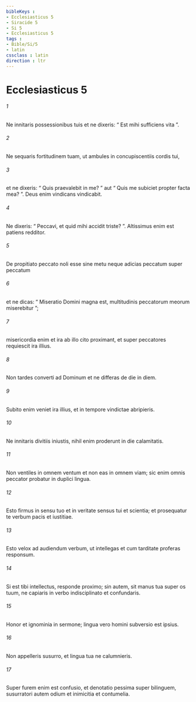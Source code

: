 ```yaml
---
bibleKeys : 
- Ecclesiasticus 5
- Siracide 5
- Si 5
- Ecclesiasticus 5
tags : 
- Bible/Si/5
- latin
cssclass : latin
direction : ltr
---
```


# Ecclesiasticus 5

###### 1
Ne innitaris possessionibus tuis et ne dixeris: “ Est mihi sufficiens vita ”.
###### 2
Ne sequaris fortitudinem tuam, ut ambules in concupiscentiis cordis tui,
###### 3
et ne dixeris: “ Quis praevalebit in me? ” aut “ Quis me subiciet propter facta mea? ”. Deus enim vindicans vindicabit.
###### 4
Ne dixeris: “ Peccavi, et quid mihi accidit triste? ”. Altissimus enim est patiens redditor.
###### 5
De propitiato peccato noli esse sine metu neque adicias peccatum super peccatum
###### 6
et ne dicas: “ Miseratio Domini magna est, multitudinis peccatorum meorum miserebitur ”;
###### 7
misericordia enim et ira ab illo cito proximant, et super peccatores requiescit ira illius.
###### 8
Non tardes converti ad Dominum et ne differas de die in diem.
###### 9
Subito enim veniet ira illius, et in tempore vindictae abripieris.
###### 10
Ne innitaris divitiis iniustis, nihil enim proderunt in die calamitatis.
###### 11
Non ventiles in omnem ventum et non eas in omnem viam; sic enim omnis peccator probatur in duplici lingua.
###### 12
Esto firmus in sensu tuo et in veritate sensus tui et scientia; et prosequatur te verbum pacis et iustitiae.
###### 13
Esto velox ad audiendum verbum, ut intellegas et cum tarditate proferas responsum.
###### 14
Si est tibi intellectus, responde proximo; sin autem, sit manus tua super os tuum, ne capiaris in verbo indisciplinato et confundaris.
###### 15
Honor et ignominia in sermone; lingua vero homini subversio est ipsius.
###### 16
Non appelleris susurro, et lingua tua ne calumnieris.
###### 17
Super furem enim est confusio, et denotatio pessima super bilinguem, susurratori autem odium et inimicitia et contumelia.
